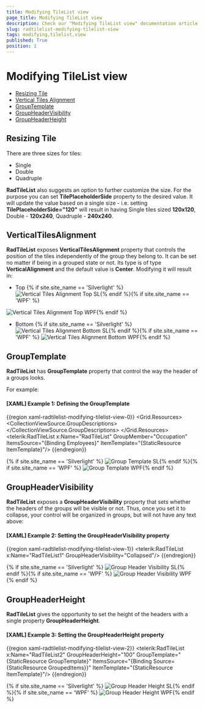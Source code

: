 ```yaml
---
title: Modifying TileList view
page_title: Modifying TileList view
description: Check our "Modifying TileList view" documentation article for the RadTileList WPF control.
slug: radtilelist-modifying-tilelist-view
tags: modifying,tilelist,view
published: True
position: 1
---
```


# Modifying TileList view

* [Resizing Tile](#resizing-tile)
* [Vertical Tiles Alignment](#verticaltilesalignment)
* [GroupTemplate](#grouptemplate)
* [GroupHeaderVisibility](#groupheadervisibility)
* [GroupHeaderHeight](#groupheaderheight)

## Resizing Tile

There are three sizes for tiles:
* Single
* Double
* Quadruple

__RadTileList__ also suggests an option to further customize the size. For the purpose you can set __TilePlaceholderSide__ property to the desired value. It will update the value based on a single size - i.e. setting __TilePlaceholderSide="120"__ will result in having Single tiles sized __120x120__, Double - __120x240__, Quadruple - __240x240__. 

## VerticalTilesAlignment

__RadTileList__ exposes __VerticalTilesAlignment__ property that controls the position of the tiles independently of the group they belong to. It can be set no matter if being in a grouped state or not. Its type is of type __VerticalAlignment__ and the default value is __Center__. Modifying it will result in: 

* Top {% if site.site_name == 'Silverlight' %}
![Vertical Tiles Alignment Top SL](images/VerticalTilesAlignment_Top_SL.PNG){% endif %}{% if site.site_name == 'WPF' %}

![Vertical Tiles Alignment Top WPF](images/VerticalTilesAlignment_Top_WPF.PNG){% endif %}

* Bottom {% if site.site_name == 'Silverlight' %}
![Vertical Tiles Alignment Bottom SL](images/VerticalTilesAlignment_Bottom_SL.PNG){% endif %}{% if site.site_name == 'WPF' %}
![Vertical Tiles Alignment Bottom WPF](images/VerticalTilesAlignment_Bottom_WPF.PNG){% endif %}

## GroupTemplate

__RadTileList__ has __GroupTemplate__ property that control the way the header of a groups looks.
        

For example:        

#### __[XAML] Example 1: Defining the GroupTemplate__

{{region xaml-radtilelist-modifying-tilelist-view-0}}
			<Grid.Resources>
			  <DataTemplate x:Key="ItemTemplate">
			    <TextBlock Text="{Binding FirstName}"/>
			  </DataTemplate>
			  <DataTemplate x:Key="GroupTemplate">
			    <TextBlock Text="{Binding}" FontWeight="Bold" Foreground="#FF006AC1" FontSize="20"/>
			  </DataTemplate>
			  <CollectionViewSource x:Key="GroupedItems" Source="{Binding Employees}">
			    <CollectionViewSource.GroupDescriptions>
			      <PropertyGroupDescription PropertyName="Occupation" />
			    </CollectionViewSource.GroupDescriptions>
			  </CollectionViewSource>
			</Grid.Resources>
			<telerik:RadTileList x:Name="RadTileList"
			              GroupMember="Occupation"
			              ItemsSource="{Binding Employees}"
			              ItemTemplate="{StaticResource ItemTemplate}"/>
	{{endregion}}


{% if site.site_name == 'Silverlight' %}
![Group Template SL](images/GroupTemplate_SL.PNG){% endif %}{% if site.site_name == 'WPF' %}
![Group Template WPF](images/GroupTemplate_WPF.PNG){% endif %}

## GroupHeaderVisibility

__RadTileList__ exposes a __GroupHeaderVisibility__ property that sets whether the headers of the groups will be visible or not. Thus, once you set it to collapse, your control will be organized in groups, but will not have any text above:
        

#### __[XAML] Example 2: Setting the GroupHeaderVisibility property__

{{region xaml-radtilelist-modifying-tilelist-view-1}}
			<telerik:RadTileList x:Name="RadTileList1"
			                     GroupHeaderVisibility="Collapsed"/>
	{{endregion}}

{% if site.site_name == 'Silverlight' %}
![Group Header Visibility SL](images/GroupHeaderVisibility_SL.PNG){% endif %}{% if site.site_name == 'WPF' %}
![Group Header Visibility WPF](images/GroupHeaderVisibility_WPF.PNG){% endif %}

## GroupHeaderHeight

__RadTileList__ gives the opportunity to set the height of the headers with a single property __GroupHeaderHeight__.
        

#### __[XAML] Example 3: Setting the GroupHeaderHeight property__

{{region xaml-radtilelist-modifying-tilelist-view-2}}
			<telerik:RadTileList x:Name="RadTileList2"
			                GroupHeaderHeight="100"
			                GroupTemplate="{StaticResource GroupTemplate}"
			                ItemsSource="{Binding Source={StaticResource GroupedItems}}"
			                ItemTemplate="{StaticResource ItemTemplate}"/>
	{{endregion}}

{% if site.site_name == 'Silverlight' %}
![Group Header Height SL](images/GroupHeaderHeight_SL.PNG){% endif %}{% if site.site_name == 'WPF' %}
![Group Header Height WPF](images/GroupHeaderHeight_WPF.PNG){% endif %}
